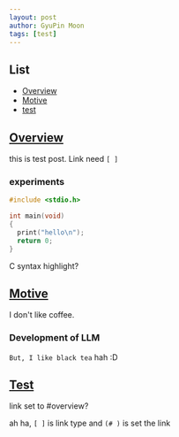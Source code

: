 ```yaml
---
layout: post
author: GyuPin Moon
tags: [test]
---
```


## List
- [Overview](#overview)
- [Motive](#motive)
- [test](#test)

## [Overview](#overview)

this is test post.
Link need `[ ]`

### experiments

```C
#include <stdio.h>

int main(void)
{
  print("hello\n");
  return 0;
}
```
C syntax highlight?

## [Motive](#motive)

I don't like coffee.

### Development of LLM

`But, I like black tea`
hah :D

## [Test](#overview)

link set to #overview?

ah ha, `[ ]` is link type
and `(# )` is set the link


